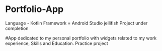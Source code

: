 # Portfolio-App

Language - Kotlin
Framework = Android Studio jellifish
Project under completion

#App dedicated to my personal portfolio with widgets related to my work experience, Skills and Education. Practice project 
